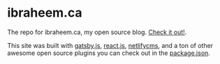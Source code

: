 # ibraheem.ca

The repo for ibraheem.ca, my open source blog. [Check it out!](https://ibraheem.ca/).

This site was built with [gatsby.js](https://www.gatsbyjs.org/), [react.js](https://github.com/facebook/react), [netlifycms](https://github.com/netlify/netlify-cms), and a ton of other awesome open source plugins you can check out in the [package.json](https://github.com/ibraheemdev/ibraheemca/blob/master/package.json).

